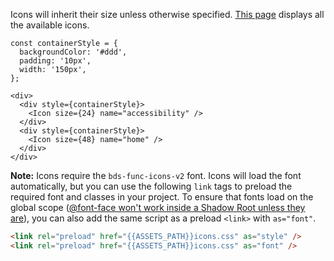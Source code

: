 Icons will inherit their size unless otherwise specified. <a href="{{ASSETS_PATH}}icon-demo.html" target="blank">This page</a> displays all the available icons.

```
const containerStyle = {
  backgroundColor: '#ddd',
  padding: '10px',
  width: '150px',
};

<div>
  <div style={containerStyle}>
    <Icon size={24} name="accessibility" />
  </div>
  <div style={containerStyle}>
    <Icon size={48} name="home" />
  </div>
</div>
```

**Note:** Icons require the `bds-func-icons-v2` font. Icons will load the font
automatically, but you can use the following `link` tags to preload the required font
and classes in your project. To ensure that fonts load on the global scope
([@font-face won't work inside a Shadow Root unless they are](https://github.com/stevematney/writing/blob/master/web-components/micro-frontend-composition-with-web-components.md#fonts)),
you can also add the same script as a preload `<link>` with `as="font"`.

```html
<link rel="preload" href="{{ASSETS_PATH}}icons.css" as="style" />
<link rel="preload" href="{{ASSETS_PATH}}icons.css" as="font" />
```
